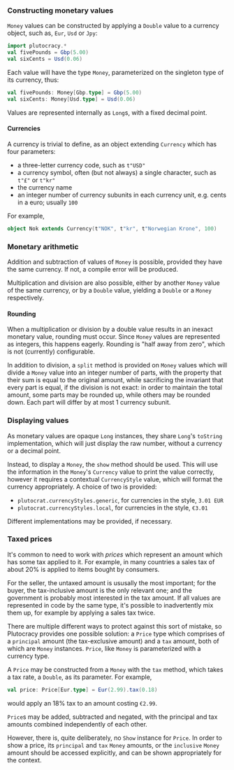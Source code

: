 ### Constructing monetary values

`Money` values can be constructed by applying a `Double` value to a currency object, such as,
`Eur`, `Usd` or `Jpy`:
```scala
import plutocracy.*
val fivePounds = Gbp(5.00)
val sixCents = Usd(0.06)
```

Each value will have the type `Money`, parameterized on the singleton type of its currency, thus:
```scala
val fivePounds: Money[Gbp.type] = Gbp(5.00)
val sixCents: Money[Usd.type] = Usd(0.06)
```

Values are represented internally as `Long`s, with a fixed decimal point.

#### Currencies

A currency is trivial to define, as an object extending `Currency` which has four parameters:
 - a three-letter currency code, such as `t"USD"`
 - a currency symbol, often (but not always) a single character, such as `t"£"` or `t"kr"`
 - the currency name
 - an integer number of currency subunits in each currency unit, e.g. cents in a euro; usually `100`

For example,
```scala
object Nok extends Currency(t"NOK", t"kr", t"Norwegian Krone", 100)
```

### Monetary arithmetic

Addition and subtraction of values of `Money` is possible, provided they have the same currency.
If not, a compile error will be produced.

Multiplication and division are also possible, either by another `Money` value of the same currency,
or by a `Double` value, yielding a `Double` or a `Money` respectively.

#### Rounding

When a multiplication or division by a double value results in an inexact monetary value, rounding
must occur. Since `Money` values are represented as integers, this happens eagerly. Rounding is
"half away from zero", which is not (currently) configurable.

In addition to division, a `split` method is provided on `Money` values which will divide a `Money`
value into an integer number of parts, with the property that their sum is equal to the original
amount, while sacrificing the invariant that every part is equal, if the division is not exact: in
order to maintain the total amount, some parts may be rounded up, while others may be rounded down.
Each part will differ by at most 1 currency subunit.

### Displaying values

As monetary values are opaque `Long` instances, they share `Long`'s `toString` implementation,
which will just display the raw number, without a currency or a decimal point.

Instead, to display a `Money`, the `show` method should be used. This will use the information in
the `Money`'s `Currency` value to print the value correctly, however it requires a contextual
`CurrencyStyle` value, which will format the currency appropriately. A choice of two is provided:
- `plutocrat.currencyStyles.generic`, for currencies in the style, `3.01 EUR`
- `plutocrat.currencyStyles.local`, for currencies in the style, `€3.01`

Different implementations may be provided, if necessary.

### Taxed prices

It's common to need to work with _prices_ which represent an amount which has some tax applied to
it. For example, in many countries a sales tax of about 20% is applied to items bought by
consumers.

For the seller, the untaxed amount is ususally the most important; for the buyer, the tax-inclusive
amount is the only relevant one; and the government is probably most interested in the tax amount.
If all values are represented in code by the same type, it's possible to inadvertently mix them up,
for example by applying a sales tax twice.

There are multiple different ways to protect against this sort of mistake, so Plutocracy provides
one possible solution: a `Price` type which comprises of a `principal` amount (the tax-exclusive
amount) and a `tax` amount, both of which are `Money` instances. `Price`, like `Money` is
parameterized with a currency type.

A `Price` may be constructed from a `Money` with the `tax` method, which takes a tax rate, a
`Double`, as its parameter. For example,
```scala
val price: Price[Eur.type] = Eur(2.99).tax(0.18)
```
would apply an 18% tax to an amount costing `€2.99`.

`Price`s may be added, subtracted and negated, with the principal and tax amounts combined
independently of each other.

However, there is, quite deliberately, no `Show` instance for `Price`. In order to show a price,
its `principal` and `tax` `Money` amounts, or the `inclusive` `Money` amount should be accessed
explicitly, and can be shown appropriately for the context.



